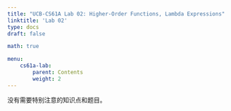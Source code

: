 ```yaml
---
title: "UCB-CS61A Lab 02: Higher-Order Functions, Lambda Expressions"
linktitle: 'Lab 02'
type: docs
draft: false

math: true

menu:
    cs61a-lab:
        parent: Contents
        weight: 2
---
```


没有需要特别注意的知识点和题目。